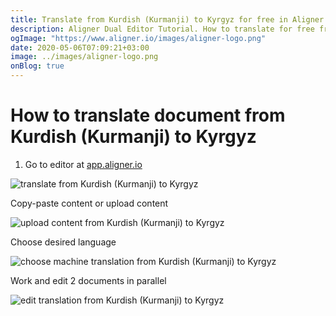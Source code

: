 ```yaml
---
title: Translate from Kurdish (Kurmanji) to Kyrgyz for free in Aligner Editor
description: Aligner Dual Editor Tutorial. How to translate for free from Kurdish (Kurmanji) to Kyrgyz. Aligner is multilingual document management platform. 
ogImage: "https://www.aligner.io/images/aligner-logo.png"
date: 2020-05-06T07:09:21+03:00
image: ../images/aligner-logo.png
onBlog: true
---
```


# How to translate document from Kurdish (Kurmanji) to Kyrgyz

1. Go to editor at [app.aligner.io](https://app.aligner.io "Aligner App web page")

![translate from Kurdish (Kurmanji) to Kyrgyz](../aligner-blank-editor.png "translate from Kurdish (Kurmanji) to Kyrgyz")

Copy-paste content or upload content

![upload content from Kurdish (Kurmanji) to Kyrgyz](../aligner-uploaded-document.png "upload content from Kurdish (Kurmanji) to Kyrgyz")

Choose desired language

![choose machine translation from Kurdish (Kurmanji) to Kyrgyz](../aligner-language-dropdown.png "choose machine translation from Kurdish (Kurmanji) to Kyrgyz")

Work and edit 2 documents in parallel

![edit translation from Kurdish (Kurmanji) to Kyrgyz](../aligner-double-sitded-editor.png "edit translation from Kurdish (Kurmanji) to Kyrgyz")

